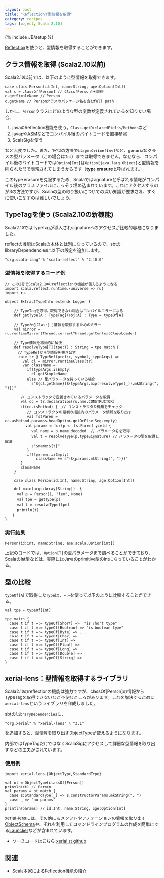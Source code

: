 ```yaml
---
layout: post
title: "Reflectionで型情報を取得"
category: recipes
tags: [object, Scala 2.10]
---
```

{% include JB/setup %}

[Reflection](http://docs.scala-lang.org/overviews/reflection/overview.html)を使うと、型情報を取得することができます。

## クラス情報を取得 (Scala2.10以前)

Scala2.10以前では、以下のように型情報を取得できます。

	case class Person(id:Int, name:String, age:Option[Int])
	val c = classOf[Person] // Class[Person]を取得
	c.getSimpleName // Person
	c.getName // Personクラスのパッケージ名を含むfull path

しかし、`Person`クラスにどのような型の変数が定義されているを知りたい場合、

1. javaのReflection機能を使う。`Class.getDeclaredFields/Methods`など
1. javapや[ASM](http://asm.ow2.org/)などでコンパイル後のバイトコードを直接参照
1. ScalaSigを使う

など大変でした。また、1や2の方法では`age:Option[Int]`など、genericなクラスの型パラメータ（この場合は`Int`）までは取得できません。なぜなら、コンパイル後のバイトコードでは`Option[Int]`は`Option[java.lang.Object]`と型情報を削られた形で表現されてしまうからです（**type erasure**と呼ばれます。）

このtype erasureを克服するため、Scalaではsignatureと呼ばれる情報がコンパイル後のクラスファイルにこっそり埋め込まれています。これにアクセスするのが3の方法ですが、Scalaの型の取り扱いについての深い知識が要求され、すぐに使いこなすのは難しいでしょう。

## TypeTagを使う (Scala2.10の新機能)

Scala2.10ではTypeTagが導入されsignatureへのアクセスが比較的容易になりました。

reflectの機能はScalaの本体とは別になっているので、sbtのlibraryDependenciesに以下の設定を追加します。

	"org.scala-lang" % "scala-reflect" % "2.10.0"

### 型情報を取得するコード例

	// この2行でScala2.10のreflectionの機能が使えるようになる
	import scala.reflect.runtime.{universe => ru}
	import ru._

	object ExtractTypeInfo extends Logger {

		// TypeTagを取得。取得できない場合はコンパイルエラーになる
		def getType[A : TypeTag](obj:A) : Type = typeOf[A]

        // TypeからClass[_]情報を取得するためのミラー
		val mirror = ru.runtimeMirror(Thread.currentThread.getContextClassLoader)

	    // Type情報を再帰的に解決
		def resolveType[T](tpe:T) : String = tpe match {
		　// TypeRefから型情報を抜き出す
          case tr @ TypeRef(prefix, symbol, typeArgs) => 
            val cl = mirror.runtimeClass(tr)
            var className = 
              if(typeArgs.isEmpty) 
	            cl.getSimpleName
	          else // 型パラメータを持っている場合
                s"${cl.getName}[${typeArgs.map(resolveType(_)).mkString(", ")}]"
    
           // コンストラクタで定義されているパラメータを取得
           val cc = tr.declaration(ru.nme.CONSTRUCTOR)
           if(cc.isMethod) {　// コンストラクタの有無をチェック
			  // コンストラクタの最初の括弧内のパラメータ情報を取り出す
              val fstParen = cc.asMethod.paramss.headOption.getOrElse(Seq.empty)
    	  　　val params = for(p <- fstParen) yield { 
    	        val name = p.name.decoded  // パラメータ名を取得
    	        val t = resolveType(p.typeSignature) // パラメータの型を取得し解決
    	        s"$name:${t}"
              } 
              if(!params.isEmpty)
                  className += s"(${params.mkString(", ")})"
           }
           className
        }
    
    	case class Person(id:Int, name:String, age:Option[Int])
	
    	def main(args:Array[String])  {
      　　val p = Person(1, "leo", None)
      　　val tpe = getType(p)
      　　val t = resolveType(tpe)
      　　println(t)
    　　}
	}
	
### 実行結果

	Person(id:int, name:String, age:scala.Option[int])

上記のコードでは、`Option[T]`の型パラメータまで調べることができており、ScalaのInt型などは、実際にはJavaのprimitive型のintになっていることがわかる。

## 型の比較

`typeOf[A]`で取得した`Type`は、`=:=`を使って以下のように比較することができる。

	val tpe = typeOf[Int]
	
	tpe match {
      case t if t =:= typeOf[Short] =>  "is short type"
      case t if t =:= typeOf[Boolean] => "is boolean type"
      case t if t =:= typeOf[Byte] => ...
      case t if t =:= typeOf[Char] => 
      case t if t =:= typeOf[Int] => 
      case t if t =:= typeOf[Float] => 
      case t if t =:= typeOf[Long] => 
      case t if t =:= typeOf[Double] => 
	  case t if t =:= typeOf[String] =>
    }

## xerial-lens：型情報を取得するライブラリ

Scala2.10のreflectionの機能は強力ですが、classOf[Person]の情報からTypeTagを取得できないなど不便なところがあります。これを解決するために`xerial-lens`というライブラリを作成しました。

sbtの`libraryDependencies`に、

	"org.xerial" % "xerial-lens" % "3.1" 

を追加すると、型情報を取り出す[ObjectType](https://github.com/xerial/xerial/blob/develop/xerial-lens/src/main/scala/xerial/lens/ObjectType.scala)が使えるようになります。

内部ではTypeTagだけではなくScalaSigにアクセスして詳細な型情報を取り出すなどの工夫がされています。

### 使用例

	import xerial.lens.{ObjectType,StandardType}

	val ot = ObjectType(classOf[Person])
	println(ot) // Person
    val params = ot match { 
	  case s:StandardType[_] => s.constructorParams.mkString(", ")
	  case _ => "no params"
	}
	println(params) // id:Int, name:String, age:Option[Int]

xerial-lensには、その他にもメソッドやアノテーションの情報を取り出す[ObjectSchema](https://oss.sonatype.org/service/local/repositories/releases/archive/org/xerial/xerial-lens/3.1/xerial-lens-3.1-javadoc.jar/!/index.html#xerial.lens.ObjectSchema)や、それを利用してコマンドラインプログラムの作成を簡単にする[Launcher](https://oss.sonatype.org/service/local/repositories/releases/archive/org/xerial/xerial-lens/3.1/xerial-lens-3.1-javadoc.jar/!/index.html#xerial.lens.cui.Launcher)などが含まれています。

* ソースコードはこちら [xerial at github](https://github.com/xerial/xerial)


## 関連

* [Scala本家によるReflection機能の紹介](http://docs.scala-lang.org/overviews/reflection/overview.html)

